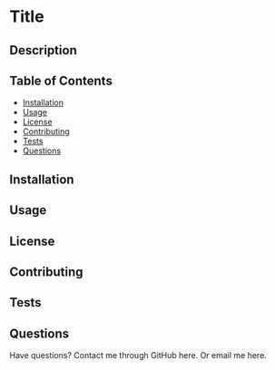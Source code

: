 # Title

## Description

## Table of Contents

- [Installation](#installation)
- [Usage](#usage)
- [License](#license)
- [Contributing](#contributing)
- [Tests](#tests)
- [Questions](#questions)

## Installation

## Usage

## License

## Contributing

## Tests

## Questions

Have questions? Contact me through GitHub here.
Or email me here.
